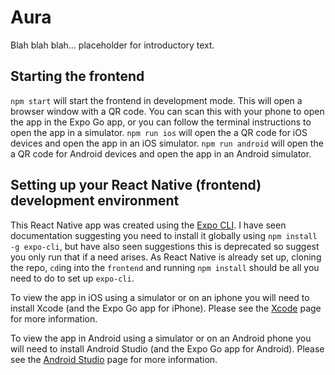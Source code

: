 # Aura

Blah blah blah... placeholder for introductory text.

## Starting the frontend

`npm start` will start the frontend in development mode. This will open a browser window with a QR code. You can scan this with your phone to open the app in the Expo Go app, or you can follow the terminal instructions to open the app in a simulator.
`npm run ios` will open the a QR code for iOS devices and open the app in an iOS simulator.
`npm run android` will open the a QR code for Android devices and open the app in an Android simulator.

## Setting up your React Native (frontend) development environment

This React Native app was created using the [Expo CLI](https://reactnative.dev/docs/environment-setup). I have seen documentation suggesting you need to install it globally using `npm install -g expo-cli`, but have also seen suggestions this is deprecated so suggest you only run that if a need arises. As React Native is already set up, cloning the repo, `cd`ing into the `frontend` and running `npm install` should be all you need to do to set up `expo-cli`.

To view the app in iOS using a simulator or on an iphone you will need to install Xcode (and the Expo Go app for iPhone). Please see the [Xcode](./documentation/xcode.md) page for more information.

To view the app in Android using a simulator or on an Android phone you will need to install Android Studio (and the Expo Go app for Android). Please see the [Android Studio](./documentation/android_studio.md) page for more information.



